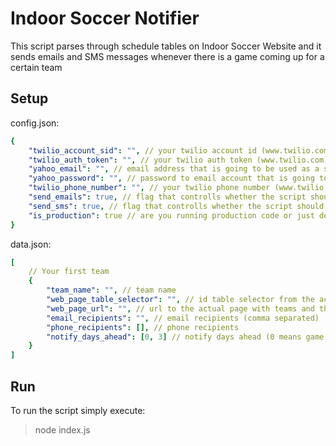 # Indoor Soccer Notifier
This script parses through schedule tables on Indoor Soccer Website and it sends emails and SMS messages whenever there is a game coming up for a certain team

## Setup

config.json:
```yaml
{
    "twilio_account_sid": "", // your twilio account id (www.twilio.com)
    "twilio_auth_token": "", // your twilio auth token (www.twilio.com)
    "yahoo_email": "", // email address that is going to be used as a sender
    "yahoo_password": "", // password to email account that is going to be used as a sender
    "twilio_phone_number": "", // your twilio phone number (www.twilio.com)
    "send_emails": true, // flag that controlls whether the script should send emails or not
    "send_sms": true, // flag that controlls whether the script should send sms or not
    "is_production": true // are you running production code or just debugging
}
```

data.json:
```yaml
[
    // Your first team
    {
        "team_name": "", // team name
        "web_page_table_selector": "", // id table selector from the actual indoor soccer page (second table on the page, contains Schedule word)
        "web_page_url": "", // url to the actual page with teams and their schedule
        "email_recipients": "", // email recipients (comma separated)
        "phone_recipients": [], // phone recipients
        "notify_days_ahead": [0, 3] // notify days ahead (0 means game day - notify on game day)
    }
]
```

## Run

To run the script simply execute:
> node index.js